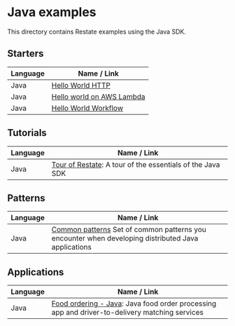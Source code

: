 # Java examples

This directory contains Restate examples using the Java SDK.

## Starters
| Language  | Name / Link                                     |
|-----------|-------------------------------------------------|
| Java      | [Hello World HTTP](hello-world-http)            |
| Java      | [Hello world on AWS Lambda](hello-world-lambda) |
| Java      | [Hello World Workflow](hello-world-workflow)    |

## Tutorials
| Language | Name / Link                                                                  |
|----------|------------------------------------------------------------------------------|
| Java     | [Tour of Restate](tour-of-restate): A tour of the essentials of the Java SDK |

## Patterns

| Language   | Name / Link                                                                                                             |
|------------|-------------------------------------------------------------------------------------------------------------------------|
| Java       | [Common patterns](patterns) Set of common patterns you encounter when developing distributed Java applications     |


## Applications

| Language  | Name / Link                                                     |
|-----------|-----------------------------------------------------------------|
| Java      | [Food ordering - Java](food-ordering): Java food order processing app and driver-to-delivery matching services |